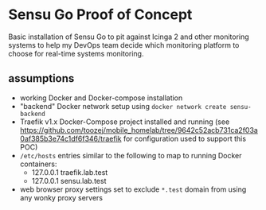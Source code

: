 # Sensu Go Proof of Concept

Basic installation of Sensu Go to pit against Icinga 2 and other monitoring systems to help my DevOps team decide which monitoring platform to choose for real-time systems monitoring. 

## assumptions
- working Docker and Docker-compose installation
- "backend" Docker network setup using `docker network create sensu-backend`
- Traefik v1.x Docker-Compose project installed and running (see https://github.com/toozej/mobile_homelab/tree/9642c52acb731ca2f03a0af385b3e74c1df6f346/traefik for configuration used to support this POC)
- `/etc/hosts` entries similar to the following to map to running Docker containers:
    - 127.0.0.1 traefik.lab.test
    - 127.0.0.1 sensu.lab.test
- web browser proxy settings set to exclude `*.test` domain from using any wonky proxy servers
